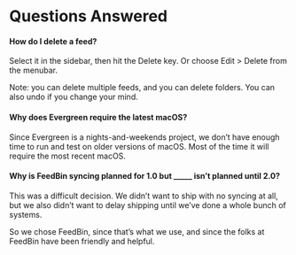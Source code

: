 # Questions Answered

#### How do I delete a feed?

Select it in the sidebar, then hit the Delete key. Or choose Edit > Delete from the menubar.

Note: you can delete multiple feeds, and you can delete folders. You can also undo if you change your mind.

#### Why does Evergreen require the latest macOS?

Since Evergreen is a nights-and-weekends project, we don’t have enough time to run and test on older versions of macOS. Most of the time it will require the most recent macOS.

#### Why is FeedBin syncing planned for 1.0 but  _____ isn’t planned until 2.0?

This was a difficult decision. We didn’t want to ship with no syncing at all, but we also didn’t want to delay shipping until we’ve done a whole bunch of systems.

So we chose FeedBin, since that’s what we use, and since the folks at FeedBin have been friendly and helpful.
